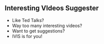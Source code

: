 Interesting VIdeos Suggester
--

- Like Ted Talks?
- Way too many interesting videos?
- Want to get suggestions?
- IVIS is for you!
